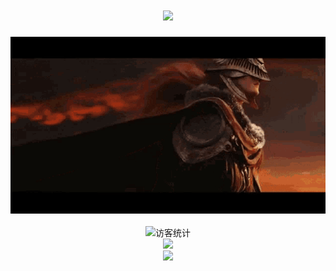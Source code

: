 <h1 align="center"><a href="https://sunguoqi.com/"><img src="https://readme-typing-svg.herokuapp.com/?lines=console.log(forefathers%2C%20one%20and%20all);Bear witness！&center=true&size=27"></a></h1><div align="center" ><img order-radius="100px" src="./elden-ring-arm.gif"/></div><br><div align="center"><img src="https://visitor-badge.glitch.me/badge?page_id=kevin-Abbring" alt="访客统计" /></div><div align="center"><img src="https://cdn.jsdelivr.net/gh/kevin-Abbring/kevin-Abbring/contribution-snake/github-contribution-grid-snake.svg" /></div><div align="center" ><img order-radius="100px" src="https://cdn.jsdelivr.net/gh/sun0225SUN/photos/images/202108300019556.gif"/></div>
